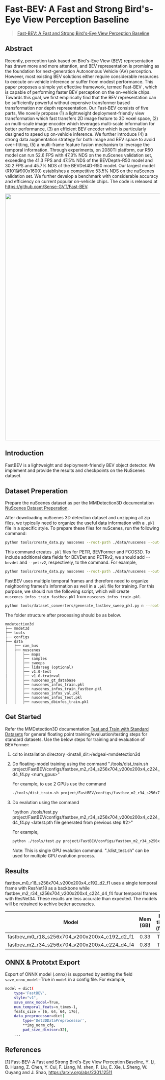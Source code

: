 # Fast-BEV: A Fast and Strong Bird's-Eye View Perception Baseline

> [Fast-BEV: A Fast and Strong Bird's-Eye View Perception Baseline](https://arxiv.org/abs/2301.12511)

<!-- [ALGORITHM] -->

## Abstract

Recently, perception task based on Bird's-Eye View (BEV) representation has drawn more and more attention, and BEV representation is promising as the foundation for next-generation Autonomous Vehicle (AV) perception. However, most existing BEV solutions either require considerable resources to execute on-vehicle inference or suffer from modest performance. This paper proposes a simple yet effective framework, termed Fast-BEV , which is capable of performing faster BEV perception on the on-vehicle chips. Towards this goal, we first empirically find that the BEV representation can be sufficiently powerful without expensive transformer based transformation nor depth representation. Our Fast-BEV consists of five parts, We novelly propose (1) a lightweight deployment-friendly view transformation which fast transfers 2D image feature to 3D voxel space, (2) an multi-scale image encoder which leverages multi-scale information for better performance, (3) an efficient BEV encoder which is particularly designed to speed up on-vehicle inference. We further introduce (4) a strong data augmentation strategy for both image and BEV space to avoid over-fitting, (5) a multi-frame feature fusion mechanism to leverage the temporal information. Through experiments, on 2080Ti platform, our R50 model can run 52.6 FPS with 47.3% NDS on the nuScenes validation set, exceeding the 41.3 FPS and 47.5% NDS of the BEVDepth-R50 model and 30.2 FPS and 45.7% NDS of the BEVDet4D-R50 model. Our largest model (R101@900x1600) establishes a competitive 53.5% NDS on the nuScenes validation set. We further develop a benchmark with considerable accuracy and efficiency on current popular on-vehicle chips. The code is released at https://github.com/Sense-GVT/Fast-BEV.

<div align=center>
<img src="https://github.com/Sense-GVT/Fast-BEV/blob/main/fast-bev++.png" width="800"/>
</div>


## Introduction

FastBEV is a lightweight and deployment-friendly BEV object detector. We implement and provide the results and checkpoints on the NuScenes dataset. 

## Dataset Preperation

Prepare the nuScenes dataset as per the MMDetection3D documentation [NuScenes Dataset Preperation](../../docs/en/advanced_guides/datasets/nuscenes.md). 

After downloading nuScenes 3D detection dataset and unzipping all zip files, we typically need to organize the useful data information with a `.pkl` file in a specific style.
To prepare these files for nuScenes, run the following command:

```bash
python tools/create_data.py nuscenes --root-path ./data/nuscenes --out-dir ./data/nuscenes --extra-tag nuscenes --canbus ./data
```

This command creates `.pkl` files for PETR, BEVFormer and FCOS3D. To include additional data fields for BEVDet and PETRv2, we should add `--bevdet` and `--petrv2`, respectively, to the command. For example,

```bash
python tools/create_data.py nuscenes --root-path ./data/nuscenes --out-dir ./data/nuscenes --extra-tag nuscenes --canbus ./data --bevdet --petrv2
```

FastBEV uses multiple temporal frames and therefore need to organize neighboring frames's information as well in a `.pkl` file for training. For this purpose, we should run the following script, which will create `nuscenes_infos_train_fastbev.pkl` from `nuscenes_infos_train.pkl`.

```bash
python tools/dataset_converters/generate_fastbev_sweep_pkl.py n --root-path ./data/nuscenes --version 'v1.0-trainval'
```

The folder structure after processing should be as below.

```
mmdetection3d
├── mmdet3d
├── tools
├── configs
├── data
│   ├── can_bus
│   ├── nuscenes
│   │   ├── maps
│   │   ├── samples
│   │   ├── sweeps
│   │   ├── lidarseg (optional)
│   │   ├── v1.0-test
|   |   ├── v1.0-trainval
│   │   ├── nuscenes_gt_database
│   │   ├── nuscenes_infos_train.pkl
│   │   ├── nuscenes_infos_train_fastbev.pkl
│   │   ├── nuscenes_infos_val.pkl
│   │   ├── nuscenes_infos_test.pkl
│   │   ├── nuscenes_dbinfos_train.pkl
```

## Get Started

Refer the MMDetection3D documentation [Test and Train with Standard Datasets](../../docs/en/user_guides/train_test.md) for general floating point training/evaluation/testing steps for standard datasets. Use the below steps for training and evaluation of BEVFormer:

1. cd to installation directory <install_dir>/edgeai-mmdetection3d

2. Do floating-model training using the command 
    "./tools/dist_train.sh project/FastBEV/configs/fastbev_m2_r34_s256x704_v200x200x4_c224_d4_f4.py <num_gpus>"

    For example, to use 2 GPUs use the command
    ```bash
    ./tools/dist_train.sh project/FastBEV/configs/fastbev_m2_r34_s256x704_v200x200x4_c224_d4_f4.py 2
    ```

3.  Do evalution using the command 

    "python ./tools/test.py project/FastBEV/configs/fastbev_m2_r34_s256x704_v200x200x4_c224_d4_f4.py <latest.pth file generated from previous step #2>" 

    For example,

    ```bash
    python ./tools/test.py project/FastBEV/configs/fastbev_m2_r34_s256x704_v200x200x4_c224_d4_f4.py ./work_dirs/fastbev_m2_r34_s256x704_v200x200x4_c224_d4_f4/epoch_20.pth
    ```
    Note: This is single GPU evalution command. "./dist_test.sh" can be used for multiple GPU evalution process.


## Results

fastbev_m0_r18_s256x704_v200x200x4_c192_d2_f1 uses a single temporal frame with ResNet18 as a backbone while fastbev_m2_r34_s256x704_v200x200x4_c224_d4_f4 four temporal frames with ResNet34. These results are less accurate than expected. The models will be retrained to achive better accuracies.

|                    Model                      | Mem (GB) | Inf time (fps) | mAP    | NDS   |
| :-------------------------------------------: | :------: | :------------: | :---:  | :--:  |
| fastbev_m0_r18_s256x704_v200x200x4_c192_d2_f1 |   0.33   |       TBA      | 23.12  | 29.95 | 
| fastbev_m2_r34_s256x704_v200x200x4_c224_d4_f4 |   0.83   |       TBA      | 31.50  | 34.00 | 

<!-- 
## 3D Object Detection Model Zoo

Complexity and Accuracy report of several trained models is available at the [3D Detection Model Zoo](../../docs/det3d_modelzoo.md) 


## Quantization
This tutorial explains more about quantization and how to do [Quantization Aware Training (QAT)](../../docs/det3d_quantization.md) of detection models.
-->

## ONNX & Prototxt Export

Export of ONNX model (.onnx) is supported by setting the field `save_onnx_model`=True in `model` in a config file. For example,

```bash
model = dict(
    type='FastBEV',
    style="v1",
    save_onnx_model=True,
    num_temporal_feats=n_times-1,
    feats_size = [6, 64, 64, 176],
    data_preprocessor=dict(
        type='Det3DDataPreprocessor',
        **img_norm_cfg,
        pad_size_divisor=32),
    ...
```
## References

[1] Fast-BEV: A Fast and Strong Bird's-Eye View Perception Baseline, Y. Li, B. Huang, Z. Chen, Y. Cui, F. Liang, M. shen, F. Liu, E. Xie, L.Sheng, W. Ouyang and J. Shao, https://arxiv.org/abs/2301.12511
